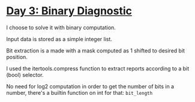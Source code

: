 # [Day 3: Binary Diagnostic](https://adventofcode.com/2021/day/3)

I choose to solve it with binary computation.

Input data is stored as a simple integer list.

Bit extraction is a made with a mask computed as 1 shifted to desired bit position.

I used the itertools.compress function to extract reports according
to a bit (bool) selector.

No need for log2 computation in order to get the number of bits in a number,
there's a builtin function on int for that: `bit_length`
